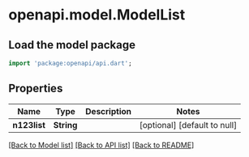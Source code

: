 # openapi.model.ModelList

## Load the model package
```dart
import 'package:openapi/api.dart';
```

## Properties
Name | Type | Description | Notes
------------ | ------------- | ------------- | -------------
**n123list** | **String** |  | [optional] [default to null]

[[Back to Model list]](../README.md#documentation-for-models) [[Back to API list]](../README.md#documentation-for-api-endpoints) [[Back to README]](../README.md)


